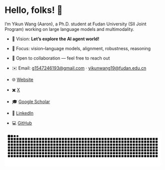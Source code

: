 # Hello, folks! 👋

I’m Yikun Wang (Aaron), a Ph.D. student at Fudan University (SII Joint Program) working on large language models and multimodality.

- 🚀 Vision: <strong>Let’s explore the AI agent world!</strong>
- 🔭 Focus: vision–language models, alignment, robustness, reasoning
- 🤝 Open to collaboration — feel free to reach out
- ✉️ Email: g1547246193@gmail.com · yikunwang19@fudan.edu.cn

- 🌐 <a href="https://ekonwang.github.io">Website</a>
- ✖️ <a href="https://x.com/YikunWangLibra">X</a>
- 🎓 <a href="https://scholar.google.co.uk/citations?hl=en&view_op=list_works&gmla=AH70aAWOWJyNkqpEEpmZcy3S6vctVLKLrmKkswkOwITM3ivjEFYBbnIWlPjUy4_LvLSAN9ub1KH7DvPxEXOfUpPLHw7E&user=4E7YCn4AAAAJ">Google Scholar</a>
- 💼 <a href="https://www.linkedin.com/in/%E8%89%BA%E5%9D%A4-%E7%8E%8B-546316273/">LinkedIn</a>
- 💻 <a href="https://github.com/ekonwang">GitHub</a>

<picture>
  <source media="(prefers-color-scheme: dark)" srcset="https://raw.githubusercontent.com/ekonwang/ekonwang/output/github-contribution-grid-snake-dark.svg">
  <source media="(prefers-color-scheme: light)" srcset="https://raw.githubusercontent.com/ekonwang/ekonwang/output/github-contribution-grid-snake.svg">
  <img alt="github contribution grid snake animation" src="https://raw.githubusercontent.com/ekonwang/ekonwang/output/github-contribution-grid-snake.svg">
  
</picture>

<!-- 
<div align="center">
  <img src="https://github-readme-stats.vercel.app/api?username=ekonwang&count_private=true&show_icons=true&theme=dracula" alt="Yikun's GitHub stats" />
</div>
-->
